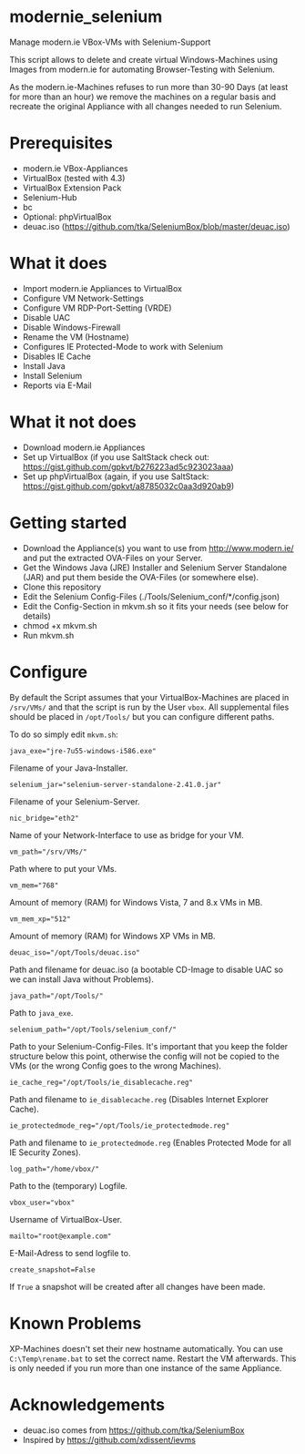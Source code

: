 modernie_selenium
=================

Manage modern.ie VBox-VMs with Selenium-Support

This script allows to delete and create virtual Windows-Machines using Images from modern.ie for automating Browser-Testing with Selenium.

As the modern.ie-Machines refuses to run more than 30-90 Days (at least for more than an hour) we remove the machines on a regular basis and recreate the original Appliance with all changes needed to run Selenium.

Prerequisites
=================

  * modern.ie VBox-Appliances
  * VirtualBox (tested with 4.3)
  * VirtualBox Extension Pack
  * Selenium-Hub
  * bc
  * Optional: phpVirtualBox
  * deuac.iso (https://github.com/tka/SeleniumBox/blob/master/deuac.iso)
   
What it does
=================

  * Import modern.ie Appliances to VirtualBox
  * Configure VM Network-Settings
  * Configure VM RDP-Port-Setting (VRDE)
  * Disable UAC
  * Disable Windows-Firewall
  * Rename the VM (Hostname)
  * Configures IE Protected-Mode to work with Selenium
  * Disables IE Cache
  * Install Java
  * Install Selenium
  * Reports via E-Mail

What it not does
=================

  * Download modern.ie Appliances
  * Set up VirtualBox (if you use SaltStack check out: https://gist.github.com/gpkvt/b276223ad5c923023aaa)
  * Set up phpVirtualBox (again, if you use SaltStack: https://gist.github.com/gpkvt/a8785032c0aa3d920ab9)
   
Getting started
=================

  * Download the Appliance(s) you want to use from http://www.modern.ie/ and put the extracted OVA-Files on your Server. 
  * Get the Windows Java (JRE) Installer and Selenium Server Standalone (JAR) and put them beside the OVA-Files (or somewhere else).
  * Clone this repository
  * Edit the Selenium Config-Files (./Tools/Selenium_conf/*/config.json)
  * Edit the Config-Section in mkvm.sh so it fits your needs (see below for details)
  * chmod +x mkvm.sh
  * Run mkvm.sh

Configure
================

By default the Script assumes that your VirtualBox-Machines are placed in ```/srv/VMs/``` and that the script is run by the User ```vbox```. All supplemental files should be placed in ```/opt/Tools/``` but you can configure different paths.

To do so simply edit ```mkvm.sh```:

```
java_exe="jre-7u55-windows-i586.exe"
```

Filename of your Java-Installer.

```
selenium_jar="selenium-server-standalone-2.41.0.jar"
```

Filename of your Selenium-Server.

```
nic_bridge="eth2"
```

Name of your Network-Interface to use as bridge for your VM.

```
vm_path="/srv/VMs/"
```

Path where to put your VMs.

```
vm_mem="768"
```

Amount of memory (RAM) for Windows Vista, 7 and 8.x VMs in MB.

```
vm_mem_xp="512"
```

Amount of memory (RAM) for Windows XP VMs in MB.

```
deuac_iso="/opt/Tools/deuac.iso"
```

Path and filename for deuac.iso (a bootable CD-Image to disable UAC so we can install Java without Problems).

```
java_path="/opt/Tools/"
```

Path to ```java_exe```.

```
selenium_path="/opt/Tools/selenium_conf/"
```

Path to your Selenium-Config-Files. It's important that you keep the folder structure below this point, otherwise the config will not be copied to the VMs (or the wrong Config goes to the wrong Machines).

```
ie_cache_reg="/opt/Tools/ie_disablecache.reg"
```

Path and filename to ```ie_disablecache.reg``` (Disables Internet Explorer Cache).

```
ie_protectedmode_reg="/opt/Tools/ie_protectedmode.reg"
```

Path and filename to ```ie_protectedmode.reg``` (Enables Protected Mode for all IE Security Zones). 

```
log_path="/home/vbox/"
```

Path to the (temporary) Logfile.

```
vbox_user="vbox"
```

Username of VirtualBox-User.

```
mailto="root@example.com"
```

E-Mail-Adress to send logfile to.

```
create_snapshot=False
```

If ```True``` a snapshot will be created after all changes have been made.

Known Problems
==============

XP-Machines doesn't set their new hostname automatically. You can use ```C:\Temp\rename.bat``` to set the correct name. Restart the VM afterwards. This is only needed if you run more than one instance of the same Appliance.

Acknowledgements
================

  * deuac.iso comes from https://github.com/tka/SeleniumBox
  * Inspired by https://github.com/xdissent/ievms
